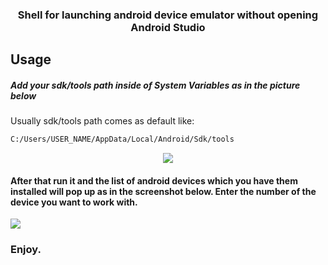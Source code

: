 <h3 align="center"> Shell for launching android device emulator without opening Android Studio</h3>

## Usage 

##### Add your sdk/tools path inside of System Variables as in the picture below

Usually sdk/tools path comes as default like:

```sh
C:/Users/USER_NAME/AppData/Local/Android/Sdk/tools
```
<p align="center"> <img src="https://user-images.githubusercontent.com/39852038/54479951-dd9b8680-4833-11e9-8df1-a53ff9a45c18.png"/> </p>

#### After that run it and the list of android devices which you have them installed will pop up as in the screenshot below. Enter the number of the device you want to work with.

<img src="https://user-images.githubusercontent.com/39852038/54473418-72789280-47e8-11e9-8f31-bbd9ec8e1442.png"/>

### Enjoy.
